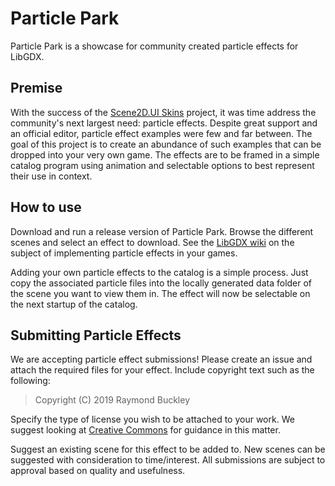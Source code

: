 # Particle Park

Particle Park is a showcase for community created particle effects for LibGDX.

## Premise

With the success of the [Scene2D.UI Skins](https://ray3k.wordpress.com/artwork/) project, it was time address the community's next largest need: particle effects. Despite great support and an official editor, particle effect examples were few and far between. The goal of this project is to create an abundance of such examples that can be dropped into your very own game. The effects are to be framed in a simple catalog program using animation and selectable options to best represent their use in context.

## How to use

Download and run a release version of Particle Park. Browse the different scenes and select an effect to download. See the [LibGDX wiki](https://github.com/libgdx/libgdx/wiki/2D-ParticleEffects) on the subject of implementing particle effects in your games.

Adding your own particle effects to the catalog is a simple process. Just copy the associated particle files into the locally generated data folder of the scene you want to view them in. The effect will now be selectable on the next startup of the catalog.

## Submitting Particle Effects

We are accepting particle effect submissions! Please create an issue and attach the required files for your effect. Include copyright text such as the following:

> Copyright (C) 2019 Raymond Buckley

Specify the type of license you wish to be attached to your work. We suggest looking at [Creative Commons](https://creativecommons.org/) for guidance in this matter.

Suggest an existing scene for this effect to be added to. New scenes can be suggested with consideration to time/interest. All submissions are subject to approval based on quality and usefulness.

